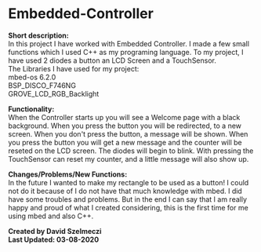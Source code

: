 # Embedded-Controller
<b>Short description:</b><br/>
In this project I have worked with Embedded Controller. I made a few small functions which I used C++ as my programing language. To my project, I have used 2 diodes
a button an LCD Screen and a TouchSensor. <br/>
The Libraries I have used for my project: <br/>
mbed-os 6.2.0 <br/>
BSP_DISCO_F746NG <br/>
GROVE_LCD_RGB_Backlight

<b>Functionality:</b><br/>
When the Controller starts up you will see a Welcome page with a black background. When you press the button you will be redirected, to a new screen. 
When you don't press the button, a message will be shown. When you press the button you will get a new message and the counter will be reseted on the LCD screen.
The diodes will begin to blink. With pressing the TouchSensor can reset my counter, and a little message will also show up.

<b>Changes/Problems/New Functions:</b><br/>
In the future I wanted to make my rectangle to be used as a button! I could not do it because of I do not have that much knowledge with mbed. I did have some troubles
and problems. But in the end I can say that I am really happy and proud of what I created considering, this is the first time for me using mbed and also C++. 

<b>Created by David Szelmeczi <br/>
Last Updated: 03-08-2020
</b>